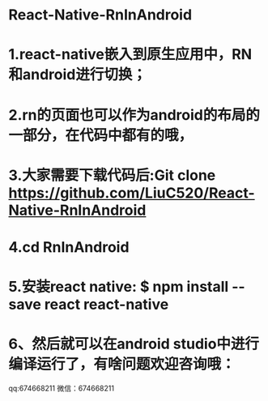 # React-Native-RnInAndroid
# 1.react-native嵌入到原生应用中，RN和android进行切换；
# 2.rn的页面也可以作为android的布局的一部分，在代码中都有的哦，
# 3.大家需要下载代码后:Git clone https://github.com/LiuC520/React-Native-RnInAndroid
# 4.cd RnInAndroid
# 5.安装react native: $ npm install --save react react-native
# 6、然后就可以在android studio中进行编译运行了，有啥问题欢迎咨询哦：
qq:674668211
微信：674668211
